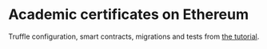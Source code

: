 # Academic certificates on Ethereum

Truffle configuration, smart contracts, migrations and tests from [the tutorial](https://docs.chainstack.com/tutorials/academic-certificates-on-ethereum).

